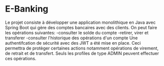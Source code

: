 # E-Banking
Le projet consiste à développer une application monolithique en Java avec Spring Boot qui gère des comptes bancaires avec des clients.
On peut faire les opérations suivantes:
-consulter le solde du compte
-retirer, virer et transferer
-consulter l'historique des opérations d'un compte
Une authentifcation de sécurité avec des JWT a été mise en place. Ceci permettra de protèger certaines actions notamment opérations de virement, de retrait et de transfert. Seuls les profiles de type ADMIN peuvent effectuer ces opérations.
